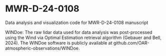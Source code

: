 # MWR-D-24-0108
Data analysis and visualization code for MWR-D-24-0108 manuscript

WINDoe: The raw lidar data used for data analysis was post-processed using the Wind via Optimal Estimation retrieval algorithm (Gebauer and Bell, 2024).
        The WINDoe software is publicly available at github.com/OAR-atmospheric-observations/WINDoe.
